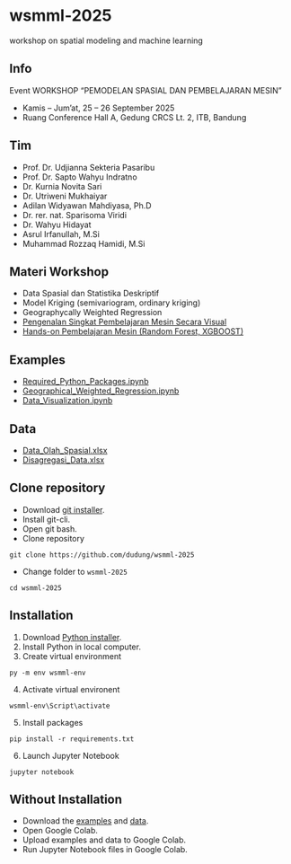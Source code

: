 # wsmml-2025
workshop on spatial modeling and machine learning


## Info
Event WORKSHOP “PEMODELAN SPASIAL DAN PEMBELAJARAN MESIN”
+ Kamis – Jum’at, 25 – 26 September 2025
+ Ruang Conference Hall A, Gedung CRCS Lt. 2, ITB, Bandung


## Tim
+ Prof. Dr. Udjianna Sekteria Pasaribu 
+ Prof. Dr. Sapto Wahyu Indratno
+ Dr. Kurnia Novita Sari 
+ Dr. Utriweni Mukhaiyar
+ Adilan Widyawan Mahdiyasa, Ph.D 
+ Dr. rer. nat. Sparisoma Viridi 
+ Dr. Wahyu Hidayat 
+ Asrul Irfanullah, M.Si
+ Muhammad Rozzaq Hamidi, M.Si


## Materi Workshop
- Data Spasial dan Statistika Deskriptif
- Model Kriging (semivariogram, ordinary kriging)
- Geographycally Weighted Regression
- [Pengenalan Singkat Pembelajaran Mesin Secara Visual](https://osf.io/q7nka)
- [Hands-on Pembelajaran Mesin (Random Forest, XGBOOST)](https://drive.google.com/file/d/1FrOhmdM-O74OfOa_YUUf89JNRyspfrhv/view?usp=drive_link)


## Examples
+ [Required_Python_Packages.ipynb](examples/Required_Python_Packages.ipynb)
+ [Geographical_Weighted_Regression.ipynb](examples/Geographical_Weighted_Regression.ipynb)
+ [Data_Visualization.ipynb](examples/Data_Visualization.ipynb)


## Data
+ [Data_Olah_Spasial.xlsx](data/Data_Olah_Spasial.xlsx)
+ [Disagregasi_Data.xlsx](data/Disagregasi_Data.xlsx)


## Clone repository
+ Download [git installer](https://git-scm.com/downloads).
+ Install git-cli.
+ Open git bash.
+ Clone repository
```
git clone https://github.com/dudung/wsmml-2025
```
+ Change folder to `wsmml-2025`
```
cd wsmml-2025
```


## Installation
1. Download [Python installer](https://www.python.org/downloads/).
2. Install Python in local computer.
3. Create virtual environment
```
py -m env wsmml-env
```
4. Activate virtual environent
```
wsmml-env\Script\activate
```
5. Install packages
```
pip install -r requirements.txt
```
6. Launch Jupyter Notebook
```
jupyter notebook
```

## Without Installation
+ Download the [examples](examples) and [data](data).
+ Open Google Colab.
+ Upload examples and data to Google Colab.
+ Run Jupyter Notebook files in Google Colab.
